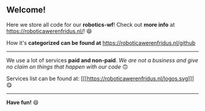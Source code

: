 ## Welcome!

Here we store all code for our **robotics-wf**! Check out **more info** at https://roboticawerenfridus.nl/! 😄

How it's **categorized can be found at** https://roboticawerenfridus.nl/github

---

We use a lot of services **paid and non-paid**. *We are not a business and give no claim on things that happen with our code* 🙃

Services list can be found at: [[[https://roboticawerenfridus.nl/logos.svg]]] 😋

---

**Have fun!** 😄
